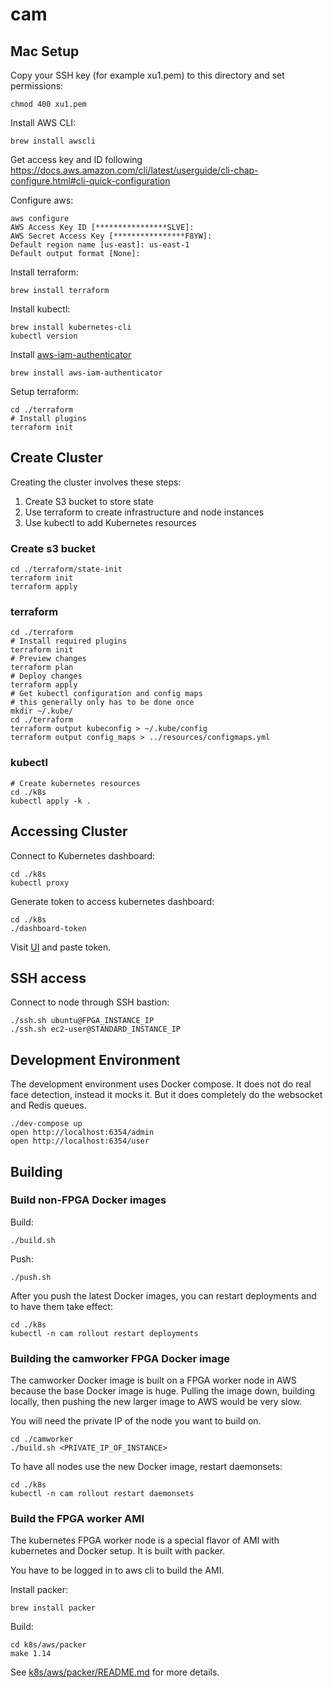cam
===

## Mac Setup

Copy your SSH key (for example xu1.pem) to this directory and set permissions:

    chmod 400 xu1.pem

Install AWS CLI: 
    
    brew install awscli
    
Get access key and ID following  
https://docs.aws.amazon.com/cli/latest/userguide/cli-chap-configure.html#cli-quick-configuration

Configure aws:
    
    aws configure
    AWS Access Key ID [****************SLVE]:
    AWS Secret Access Key [****************F8YW]:
    Default region name [us-east]: us-east-1
    Default output format [None]:        
    
Install terraform:

    brew install terraform

Install kubectl:

    brew install kubernetes-cli
    kubectl version

Install [aws-iam-authenticator](https://docs.aws.amazon.com/eks/latest/userguide/install-aws-iam-authenticator.html)

    brew install aws-iam-authenticator

Setup terraform:
    
    cd ./terraform
    # Install plugins
    terraform init

## Create Cluster

Creating the cluster involves these steps:

1. Create S3 bucket to store state
2. Use terraform to create infrastructure and node instances
3. Use kubectl to add Kubernetes resources

### Create s3 bucket

    cd ./terraform/state-init
    terraform init
    terraform apply

### terraform

    cd ./terraform
    # Install required plugins
    terraform init
    # Preview changes
    terraform plan
    # Deploy changes
    terraform apply
    # Get kubectl configuration and config maps
    # this generally only has to be done once
    mkdir ~/.kube/
    cd ./terraform
    terraform output kubeconfig > ~/.kube/config
    terraform output config_maps > ../resources/configmaps.yml
    
### kubectl

    # Create kubernetes resources
    cd ./k8s
    kubectl apply -k .

## Accessing Cluster
        
Connect to Kubernetes dashboard:
    
    cd ./k8s
    kubectl proxy
    
Generate token to access kubernetes dashboard:

    cd ./k8s
    ./dashboard-token    
    
Visit [UI](http://localhost:8001/api/v1/namespaces/kube-system/services/https:kubernetes-dashboard:/proxy/#!/login) 
and paste token.    
    
## SSH access

Connect to node through SSH bastion:
    
    ./ssh.sh ubuntu@FPGA_INSTANCE_IP
    ./ssh.sh ec2-user@STANDARD_INSTANCE_IP
    
## Development Environment

The development environment uses Docker compose. It does not do real face
detection, instead it mocks it. But it does completely do the websocket
and Redis queues.  

    ./dev-compose up    
    open http://localhost:6354/admin
    open http://localhost:6354/user
        
## Building
    
### Build non-FPGA Docker images
    
Build:

    ./build.sh

Push:

    ./push.sh
    
After you push the latest Docker images, you can restart deployments
and to have them take effect:

    cd ./k8s
    kubectl -n cam rollout restart deployments        
       
### Building the camworker FPGA Docker image

The camworker Docker image is built on a FPGA worker node in AWS 
because the base Docker image is huge. Pulling the image down, 
building locally, then pushing the new larger image to AWS would be 
very slow. 
     
You will need the private IP of the node you want to build on.
    
    cd ./camworker
    ./build.sh <PRIVATE_IP_OF_INSTANCE>

To have all nodes use the new Docker image, restart daemonsets:

    cd ./k8s
    kubectl -n cam rollout restart daemonsets

        
### Build the FPGA worker AMI

The kubernetes FPGA worker node is a special flavor of AMI with
kubernetes and Docker setup. It is built with packer.

You have to be logged in to aws cli to build the AMI.

Install packer:

    brew install packer
    
Build:
    
    cd k8s/aws/packer
    make 1.14
    
See [k8s/aws/packer/README.md](k8s/aws/packer/README.md) for more details.
